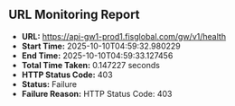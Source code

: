 ## URL Monitoring Report

- **URL:** https://api-gw1-prod1.fisglobal.com/gw/v1/health
- **Start Time:** 2025-10-10T04:59:32.980229
- **End Time:** 2025-10-10T04:59:33.127456
- **Total Time Taken:** 0.147227 seconds
- **HTTP Status Code:** 403
- **Status:** Failure
- **Failure Reason:** HTTP Status Code: 403
